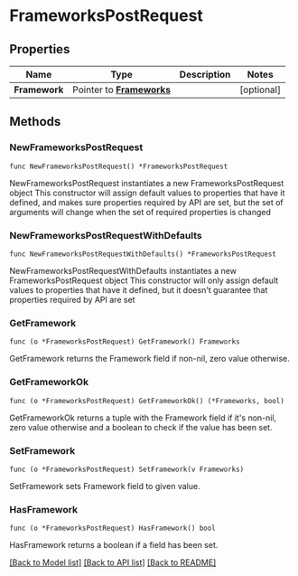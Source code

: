 # FrameworksPostRequest

## Properties

Name | Type | Description | Notes
------------ | ------------- | ------------- | -------------
**Framework** | Pointer to [**Frameworks**](Frameworks.md) |  | [optional] 

## Methods

### NewFrameworksPostRequest

`func NewFrameworksPostRequest() *FrameworksPostRequest`

NewFrameworksPostRequest instantiates a new FrameworksPostRequest object
This constructor will assign default values to properties that have it defined,
and makes sure properties required by API are set, but the set of arguments
will change when the set of required properties is changed

### NewFrameworksPostRequestWithDefaults

`func NewFrameworksPostRequestWithDefaults() *FrameworksPostRequest`

NewFrameworksPostRequestWithDefaults instantiates a new FrameworksPostRequest object
This constructor will only assign default values to properties that have it defined,
but it doesn't guarantee that properties required by API are set

### GetFramework

`func (o *FrameworksPostRequest) GetFramework() Frameworks`

GetFramework returns the Framework field if non-nil, zero value otherwise.

### GetFrameworkOk

`func (o *FrameworksPostRequest) GetFrameworkOk() (*Frameworks, bool)`

GetFrameworkOk returns a tuple with the Framework field if it's non-nil, zero value otherwise
and a boolean to check if the value has been set.

### SetFramework

`func (o *FrameworksPostRequest) SetFramework(v Frameworks)`

SetFramework sets Framework field to given value.

### HasFramework

`func (o *FrameworksPostRequest) HasFramework() bool`

HasFramework returns a boolean if a field has been set.


[[Back to Model list]](../README.md#documentation-for-models) [[Back to API list]](../README.md#documentation-for-api-endpoints) [[Back to README]](../README.md)


